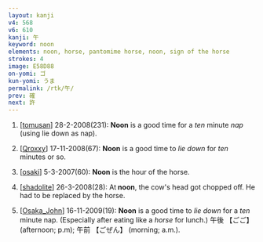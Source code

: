 ```yaml
---
layout: kanji
v4: 568
v6: 610
kanji: 午
keyword: noon
elements: noon, horse, pantomime horse, noon, sign of the horse
strokes: 4
image: E58D88
on-yomi: ゴ
kun-yomi: うま
permalink: /rtk/午/
prev: 確
next: 許
---
```


1) [<a href="http://kanji.koohii.com/profile/tomusan">tomusan</a>] 28-2-2008(231): <strong>Noon</strong> is a good time for a <em>ten</em> minute <em>nap</em> (using lie down as nap).

2) [<a href="http://kanji.koohii.com/profile/Qroxxy">Qroxxy</a>] 17-11-2008(67): <strong>Noon</strong> is a good time to <em>lie down</em> for <em>ten</em> minutes or so.

3) [<a href="http://kanji.koohii.com/profile/osaki">osaki</a>] 5-3-2007(60): <strong>Noon</strong> is the hour of the horse.

4) [<a href="http://kanji.koohii.com/profile/shadolite">shadolite</a>] 26-3-2008(28): At<strong> noon</strong>, the cow&#039;s head got chopped off. He had to be replaced by the horse.

5) [<a href="http://kanji.koohii.com/profile/Osaka_John">Osaka_John</a>] 16-11-2009(19): <strong>Noon</strong> is a good time to <em>lie down</em> for a <em>ten</em> minute nap. (Especially after eating like a <em>horse</em> for lunch.) 午後 【ごご】 (afternoon; p.m); 午前 【ごぜん】 (morning; a.m.).


